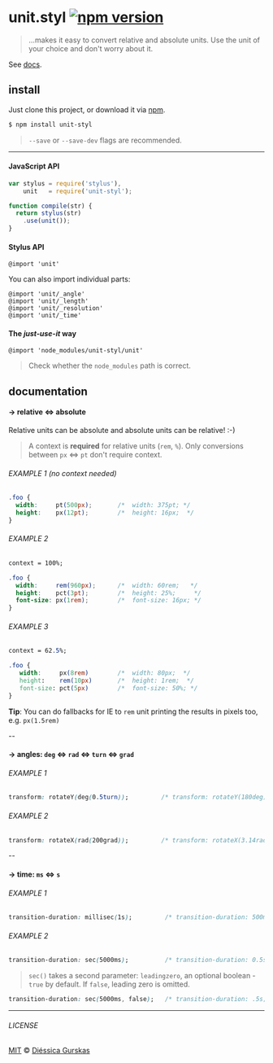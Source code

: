 # unit.styl [![npm version](https://badge.fury.io/js/unit-styl.svg)](http://badge.fury.io/js/unit-styl)
> ...makes it easy to convert relative and absolute units. Use the unit of your choice and don't worry about it.

See [docs](#docs).

## install

Just clone this project, or download it via [npm](http://npmjs.com).

```sh
$ npm install unit-styl
```
> `--save` or `--save-dev` flags are recommended.

---

#### JavaScript API
```javascript
var stylus = require('stylus'),
    unit   = require('unit-styl');

function compile(str) {
  return stylus(str)
    .use(unit());
}
```

#### Stylus API
```stylus
@import 'unit'
```

You can also import individual parts:
```stylus
@import 'unit/_angle'
@import 'unit/_length'
@import 'unit/_resolution'
@import 'unit/_time'
```

#### The *just-use-it* way
```stylus
@import 'node_modules/unit-styl/unit'
```
> Check whether the `node_modules` path is correct.

## documentation
#### → relative ⇔ absolute
Relative units can be absolute and absolute units can be relative! :-)

> A context is **required**  for relative units (`rem`, `%`). Only conversions between `px` ⇔ `pt` don't require context.

###### EXAMPLE 1 (no context needed)
```css
.foo {
  width:     pt(500px);       /*  width: 375pt; */
  height:    px(12pt);        /*  height: 16px;  */
}  
```

###### EXAMPLE 2
```css
context = 100%;

.foo {
  width:     rem(960px);      /*  width: 60rem;   */
  height:    pct(3pt);        /*  height: 25%;     */
  font-size: px(1rem);        /*  font-size: 16px; */
}  
```

###### EXAMPLE 3

```css
context = 62.5%;

.foo {
   width:     px(8rem)        /*  width: 80px;  */
   height:    rem(10px)       /*  height: 1rem;  */
   font-size: pct(5px)        /*  font-size: 50%; */
}
```
**Tip**: You can do fallbacks for IE to `rem` unit printing the results in pixels too, e.g. `px(1.5rem)`

--

#### → angles: `deg` ⇔ `rad` ⇔ `turn` ⇔ `grad`

###### EXAMPLE 1
```css
transform: rotateY(deg(0.5turn));         /* transform: rotateY(180deg) */
```

###### EXAMPLE 2
```css
transform: rotateX(rad(200grad));         /* transform: rotateX(3.14rad); */
```

--

#### → time: `ms` ⇔ `s`

###### EXAMPLE 1
```css
transition-duration: millisec(1s);         /* transition-duration: 500ms */
```

###### EXAMPLE 2
```css
transition-duration: sec(5000ms);          /* transition-duration: 0.5s; */
```
> `sec()` takes a second parameter: `leadingzero`, an optional boolean - `true` by default. If `false`, leading zero is omitted.

```css
transition-duration: sec(5000ms, false);   /* transition-duration: .5s; */
```

---

###### LICENSE

[MIT](http://diessica.mit-license.org/) © [Diéssica Gurskas](http://diessi.ca)
